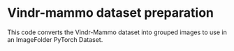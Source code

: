 # Vindr-mammo dataset preparation

This code converts the Vindr-Mammo dataset into grouped images to use in an ImageFolder PyTorch Dataset.